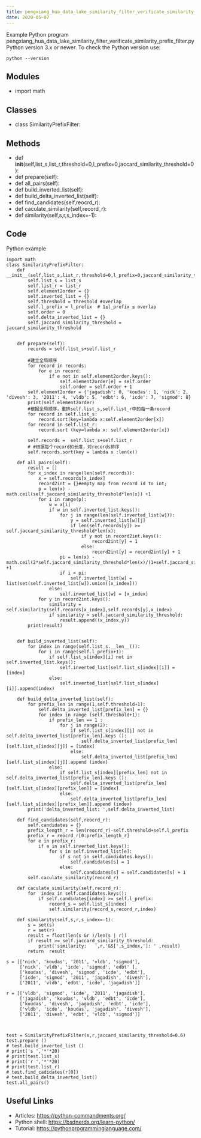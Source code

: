 ```yaml
---
title: pengxiang_hua_data_lake_similarity_filter_verificate_similarity_prefix_filter
date: 2020-05-07
---
```

Example Python program pengxiang_hua_data_lake_similarity_filter_verificate_similarity_prefix_filter.py
Python version 3.x or newer.
To check the Python version use:

    python --version

## Modules

* import math

## Classes

* class SimilarityPrefixFilter:

## Methods

* def __init__(self,list_s,list_r,threshold=0,l_prefix=0,jaccard_similarity_threshold=0):
* def prepare(self):
* def all_pairs(self):
* def build_inverted_list(self):
* def build_delta_inverted_list(self):
* def find_candidates(self,reocrd_r):
* def caculate_similarity(self,record_r):
* def similarity(self,s,r,s_index=-1):

## Code

Python example

    import math
    class SimilarityPrefixFilter:
        def __init__(self,list_s,list_r,threshold=0,l_prefix=0,jaccard_similarity_threshold=0):
            self.list_s = list_s
            self.list_r = list_r
            self.element2order = {}
            self.inverted_list = {}
            self.threshold = threshold #overlap
            self.l_prefix = l_prefix  # 1≤l_prefix ≤ overlap
            self.order = 0
            self.delta_inverted_list = {}
            self.jaccard_similarity_threshold = jaccard_similarity_threshold
    
    
        def prepare(self):
            records = self.list_s+self.list_r
    
            #建立全局顺序
            for record in records:
                for e in record:
                    if e not in self.element2order.keys():
                        self.element2order[e] = self.order
                        self.order = self.order + 1
            self.element2order = {'jagadish': 0, 'koudas': 1, 'nick': 2, 'divesh': 3, '2011': 4, 'vldb': 5, 'edbt': 6, 'icde': 7, 'sigmod': 8}
            print(self.element2order)
            #根据全局顺序，重排self.list_s,self.list_r中的每一条rocord
            for record in self.list_s:
                record.sort(key=lambda x:self.element2order[x])
            for record in self.list_r:
                record.sort (key=lambda x: self.element2order[x])
    
            self.records =  self.list_s+self.list_r
            # #根据每个record的长度，对records排序
            self.records.sort(key = lambda x :len(x))
    
        def all_pairs(self):
            result = []
            for x_index in range(len(self.records)):
                x = self.records[x_index]
                record2int = {}#empty map from record id to int;
                p = len(x) - math.ceil(self.jaccard_similarity_threshold*len(x)) +1
                for i in range(p):
                    w = x[i]
                    if w in self.inverted_list.keys():
                        for j in range(len(self.inverted_list[w])):
                            y = self.inverted_list[w][j]
                            if len(self.records[y]) >= self.jaccard_similarity_threshold*len(x):
                                if y not in record2int.keys():
                                    record2int[y] = 1
                                else:
                                    record2int[y] = record2int[y] + 1
                        pi = len(x) - math.ceil(2*self.jaccard_similarity_threshold*len(x)/(1+self.jaccard_similarity_threshold)) +1
                        if i < pi:
                            self.inverted_list[w] = list(set(self.inverted_list[w]).union([x_index]))
                    else:
                        self.inverted_list[w] = [x_index]
                for y in record2int.keys():
                    similarity = self.similarity(self.records[x_index],self.records[y],x_index)
                    if similarity > self.jaccard_similarity_threshold:
                        result.append((x_index,y))
            print(result)
    
    
        def build_inverted_list(self):
            for index in range(self.list_s.__len__()):
                for i in range(self.l_prefix+1):
                    if self.list_s[index][i] not in self.inverted_list.keys():
                        self.inverted_list[self.list_s[index][i]] = [index]
                    else:
                        self.inverted_list[self.list_s[index][i]].append(index)
    
        def build_delta_inverted_list(self):
            for prefix_len in range(1,self.threshold+1):
                self.delta_inverted_list[prefix_len] = {}
                for index in range (self.threshold+1):
                    if prefix_len == 1 :
                        for j in range(2):
                            if self.list_s[index][j] not in  self.delta_inverted_list[prefix_len].keys ():
                                self.delta_inverted_list[prefix_len][self.list_s[index][j]] = [index]
                            else:
                                self.delta_inverted_list[prefix_len][self.list_s[index][j]].append (index)
                    else:
                        if self.list_s[index][prefix_len] not in  self.delta_inverted_list[prefix_len].keys ():
                            self.delta_inverted_list[prefix_len][self.list_s[index][prefix_len]] = [index]
                        else:
                            self.delta_inverted_list[prefix_len][self.list_s[index][prefix_len]].append (index)
            print('delta_inverted_list: ',self.delta_inverted_list)
    
        def find_candidates(self,reocrd_r):
            self.candidates = {}
            prefix_length_r = len(reocrd_r)-self.threshold+self.l_prefix
            prefix_r = reocrd_r[0:prefix_length_r]
            for e in prefix_r:
                if e in self.inverted_list.keys():
                    for s in self.inverted_list[e]:
                        if s not in self.candidates.keys():
                            self.candidates[s] = 1
                        else:
                            self.candidates[s] = self.candidates[s] + 1
            self.caculate_similarity(reocrd_r)
    
        def caculate_similarity(self,record_r):
            for  index in self.candidates.keys():
                if self.candidates[index] >= self.l_prefix:
                    record_s = self.list_s[index]
                    self.similarity(record_s,record_r,index)
    
        def similarity(self,s,r,s_index=-1):
            s = set(s)
            r = set(r)
            result = float(len(s &r )/len(s | r))
            if result >= self.jaccard_similarity_threshold:
                print('similarity:   ',r,'&S[',s_index,']: ' ,result)
            return  result
    
    s = [['nick', 'koudas', '2011', 'vldb', 'sigmod'],
         ['nick', 'vldb', 'icde', 'sigmod', 'edbt' ],
         ['koudas', 'divesh', 'sigmod', 'icde', 'edbt'],
         ['icde', 'sigmod', '2011', 'jagadish', 'divesh'],
         ['2011', 'vldb', 'edbt', 'icde', 'jagadish']]
    
    r = [['vldb', 'sigmod', 'icde', '2011', 'jagadish'],
         ['jagadish', 'koudas', 'vldb', 'edbt', 'icde'],
         ['koudas', 'divesh', 'jagadish', 'edbt', 'icde'],
         ['vldb', 'icde', 'koudas', 'jagadish', 'divesh'],
         ['2011', 'divesh', 'edbt', 'vldb', 'sigmod']]
    
    
    
    test = SimilarityPrefixFilter(s,r,jaccard_similarity_threshold=0.6)
    test.prepare ()
    # test.build_inverted_list ()
    # print('s ','*'*20)
    # print(test.list_s)
    # print('r ','*'*20)
    # print(test.list_r)
    # test.find_cadidates(r[0])
    # test.build_delta_inverted_list()
    test.all_pairs()
    
    
    

## Useful Links

- Articles: https://python-commandments.org/
- Python shell: https://bsdnerds.org/learn-python/
- Tutorial: https://pythonprogramminglanguage.com/

